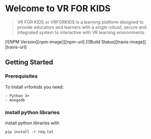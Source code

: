 # Welcome to VR FOR KIDS

> VR FOR KIDS or VRFORKIDS is a learning platform designed to provide
educators and learners with a single robust, secure and
integrated system to interactive with VR learning environments.
  
[![NPM Version][npm-image]][npm-url]
[![Build Status][travis-image]][travis-url]

## Getting Started

### Prerequisites

To install vrforkids you need:

```
- Python 3+
- mongodb
```
### install python libraries
install python libraries with
```
pip install -r req.txt
```

